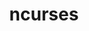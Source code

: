 ---
title: "ncurses"
layout: cache
categories: [package, v0.18.1]
meta: {"versions": ["6.2"], "compilers": ["gcc@=7.3.1", "gcc@=7.5.0", "gcc@=8.4.0"], "oss": ["amzn2", "ubuntu18.04"], "platforms": ["linux"], "targets": ["aarch64", "graviton2", "x86_64", "x86_64_v3", "x86_64_v4"], "stacks": ["aws-ahug", "aws-ahug-aarch64", "aws-isc", "aws-isc-aarch64", "build_systems", "data-vis-sdk", "e4s", "radiuss", "root", "tutorial"], "num_specs": 6, "num_specs_by_stack": {"tutorial": 2, "build_systems": 1, "radiuss": 1, "e4s": 1, "root": 6, "data-vis-sdk": 1, "aws-ahug": 2, "aws-isc": 2, "aws-ahug-aarch64": 2, "aws-isc-aarch64": 2}}
spec_details: [{"hash": "frwzsc4jrou7efe7huyzeownqfjvsrfd", "compiler": "gcc@=7.5.0", "versions": ["6.2"], "os": "ubuntu18.04", "platform": "linux", "target": "x86_64", "variants": ["abi=none", "~symlinks", "+termlib"], "stacks": ["tutorial", "build_systems", "radiuss", "e4s", "root", "data-vis-sdk"], "size": "-", "tarball": "https://binaries.spack.io/releases/v0.18.1/build_cache/linux-ubuntu18.04-x86_64/gcc-7.5.0/ncurses-6.2/linux-ubuntu18.04-x86_64-gcc-7.5.0-ncurses-6.2-frwzsc4jrou7efe7huyzeownqfjvsrfd.spack"}, {"hash": "7yl4ibbye35cz3oozhieyhblzj2adkoy", "compiler": "gcc@=7.3.1", "versions": ["6.2"], "os": "amzn2", "platform": "linux", "target": "x86_64_v4", "variants": ["abi=none", "~symlinks", "+termlib"], "stacks": ["aws-ahug", "root", "aws-isc"], "size": "-", "tarball": "https://binaries.spack.io/releases/v0.18.1/build_cache/linux-amzn2-x86_64_v4/gcc-7.3.1/ncurses-6.2/linux-amzn2-x86_64_v4-gcc-7.3.1-ncurses-6.2-7yl4ibbye35cz3oozhieyhblzj2adkoy.spack"}, {"hash": "aqwxspsk6tmt7m4q2rov3u6jzuhpzbfk", "compiler": "gcc@=7.3.1", "versions": ["6.2"], "os": "amzn2", "platform": "linux", "target": "graviton2", "variants": ["abi=none", "~symlinks", "+termlib"], "stacks": ["aws-ahug-aarch64", "aws-isc-aarch64", "root"], "size": "-", "tarball": "https://binaries.spack.io/releases/v0.18.1/build_cache/linux-amzn2-graviton2/gcc-7.3.1/ncurses-6.2/linux-amzn2-graviton2-gcc-7.3.1-ncurses-6.2-aqwxspsk6tmt7m4q2rov3u6jzuhpzbfk.spack"}, {"hash": "wd4lwn3pmjqqpxd7tqgjq6q6rfa5y6jx", "compiler": "gcc@=7.3.1", "versions": ["6.2"], "os": "amzn2", "platform": "linux", "target": "aarch64", "variants": ["abi=none", "~symlinks", "+termlib"], "stacks": ["aws-ahug-aarch64", "aws-isc-aarch64", "root"], "size": "-", "tarball": "https://binaries.spack.io/releases/v0.18.1/build_cache/linux-amzn2-aarch64/gcc-7.3.1/ncurses-6.2/linux-amzn2-aarch64-gcc-7.3.1-ncurses-6.2-wd4lwn3pmjqqpxd7tqgjq6q6rfa5y6jx.spack"}, {"hash": "7w7g5dft3d73ic5nirfmiczbllapkaau", "compiler": "gcc@=7.3.1", "versions": ["6.2"], "os": "amzn2", "platform": "linux", "target": "x86_64_v3", "variants": ["abi=none", "~symlinks", "+termlib"], "stacks": ["aws-ahug", "root", "aws-isc"], "size": "-", "tarball": "https://binaries.spack.io/releases/v0.18.1/build_cache/linux-amzn2-x86_64_v3/gcc-7.3.1/ncurses-6.2/linux-amzn2-x86_64_v3-gcc-7.3.1-ncurses-6.2-7w7g5dft3d73ic5nirfmiczbllapkaau.spack"}, {"hash": "o3zj6m3lqwcctkkns4buq4comkqcxnty", "compiler": "gcc@=8.4.0", "versions": ["6.2"], "os": "ubuntu18.04", "platform": "linux", "target": "x86_64", "variants": ["abi=none", "~symlinks", "+termlib"], "stacks": ["tutorial", "root"], "size": "-", "tarball": "https://binaries.spack.io/releases/v0.18.1/build_cache/linux-ubuntu18.04-x86_64/gcc-8.4.0/ncurses-6.2/linux-ubuntu18.04-x86_64-gcc-8.4.0-ncurses-6.2-o3zj6m3lqwcctkkns4buq4comkqcxnty.spack"}]
---